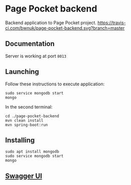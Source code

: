# Page Pocket backend
Backend application to Page Pocket project.
https://travis-ci.com/bwnuk/page-pocket-backend.svg?branch=master

## Documentation
Server is working at port `8013`

## Launching
Follow these instructions to execute application:
```
sudo service mongodb start
mongo
```
In the second terminal: 
```
cd ./page-pocket-backend
mvn clean install
mvn spring-boot:run
```

## Installing
```
sudo apt install mongodb
sudo service mongodb start
mongo
```

## [Swagger UI](http://localhost:8013/swagger-ui.html)

